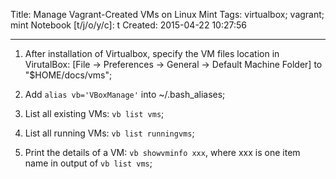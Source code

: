 Title: Manage Vagrant-Created VMs on Linux Mint
Tags: virtualbox; vagrant; mint
Notebook [t/j/o/y/c]: t
Created: 2015-04-22 10:27:56

------

1. After installation of Virtualbox,
   specify the VM files location in VirutalBox:
   [File -> Preferences -> General -> Default Machine Folder]
   to "$HOME/docs/vms";

1. Add `alias vb='VBoxManage'` into ~/.bash_aliases;

1. List all existing VMs: `vb list vms`;

1. List all running VMs: `vb list runningvms`;

1. Print the details of a VM: `vb showvminfo xxx`,
   where xxx is one item name in output of `vb list vms`;
